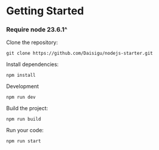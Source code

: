 # Getting Started

### Require node 23.6.1^


Clone the repository:
```shell
git clone https://github.com/Daisigu/nodejs-starter.git
```
Install dependencies:
```shell
npm install
```
Development
```shell
npm run dev
```
Build the project:
```shell
npm run build
```

Run your code:
```shell
npm run start
```